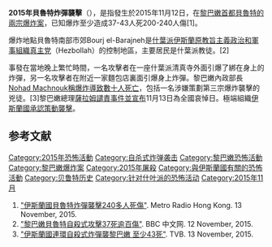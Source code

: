 **2015年貝魯特炸彈襲擊**（），是指發生於2015年11月12日，在[黎巴嫩首都](../Page/黎巴嫩.md "wikilink")[貝魯特的兩宗爆炸案](../Page/貝魯特.md "wikilink")，已知爆炸至少造成37-43人死200-240人傷\[1\]。

爆炸地點貝魯特南部市郊Bourj
el-Barajneh是[什葉派](../Page/什葉派.md "wikilink")[伊斯蘭原教旨主義政治和軍事組織](../Page/伊斯蘭原教旨主義.md "wikilink")[真主党](../Page/真主党.md "wikilink")（Hezbollah）的控制地區，主要居民是什葉派教徒。\[2\]

事發在當地晚上繁忙時間，一名攻擊者在一座什葉派清真寺外面引爆了綁在身上的炸彈，另一名攻擊者在附近一家麵包店裏面引爆身上炸彈。黎巴嫩內政部長[Nohad
Machnouk稱爆炸導致數十人死亡](../Page/:en:Nohad_Machnouk.md "wikilink")，包括一名涉嫌策劃第三宗爆炸襲擊的兇徒。\[3\]黎巴嫩總理[薩拉姆譴責事件並宣布](../Page/:en:Tammam_Salam.md "wikilink")11月13日為全國哀悼日。極端組織[伊斯蘭國承認策動襲擊](../Page/伊斯蘭國.md "wikilink")。

## 参考文献

[Category:2015年恐怖活動](https://zh.wikipedia.org/wiki/Category:2015年恐怖活動 "wikilink")
[Category:自杀式炸弹袭击](https://zh.wikipedia.org/wiki/Category:自杀式炸弹袭击 "wikilink")
[Category:黎巴嫩恐怖活動](https://zh.wikipedia.org/wiki/Category:黎巴嫩恐怖活動 "wikilink")
[Category:黎巴嫩爆炸案](https://zh.wikipedia.org/wiki/Category:黎巴嫩爆炸案 "wikilink")
[Category:2015年屠殺](https://zh.wikipedia.org/wiki/Category:2015年屠殺 "wikilink")
[Category:與伊斯蘭國有關的恐怖活動](https://zh.wikipedia.org/wiki/Category:與伊斯蘭國有關的恐怖活動 "wikilink")
[Category:贝鲁特历史](https://zh.wikipedia.org/wiki/Category:贝鲁特历史 "wikilink")
[Category:针对什叶派的恐怖活动](https://zh.wikipedia.org/wiki/Category:针对什叶派的恐怖活动 "wikilink")
[Category:2015年11月](https://zh.wikipedia.org/wiki/Category:2015年11月 "wikilink")

1.  ["伊斯蘭國貝魯特炸彈襲擊240多人死傷"](http://www.metroradio.com.hk/news/live.aspx?NewsID=20151113103830).
    Metro Radio Hong Kong. 13 November, 2015.
2.  ["黎巴嫩貝魯特自殺式攻擊37死逾百傷"](http://www.bbc.com/zhongwen/trad/world/2015/11/151112_beirut_bomb_attack).
    BBC 中文网. 12 November, 2015.
3.  ["伊斯蘭國連環自殺式炸彈襲黎巴嫩
    至少43死"](http://news.tvb.com/world/56453c326db28c2a19000001).
    TVB. 13 November, 2015.
